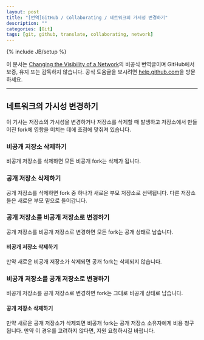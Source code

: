 ```yaml
---
layout: post
title: "[번역]GitHub / Collaborating / 네트워크의 가시성 변경하기"
description: ""
categories: [Git]
tags: [git, github, translate, collaborating, network]
---
```

{% include JB/setup %}

이 문서는 [Changing the Visibility of a Network](https://help.github.com/articles/changing-the-visibility-of-a-network)의 비공식 번역글이며 GitHub에서 보증, 유지 또는 감독하지 않습니다. 공식 도움글을 보시려면 [help.github.com](https://help.github.com)을 방문하세요.

---

## 네트워크의 가시성 변경하기

이 기사는 저장소의 가시성을 변경하거나 저장소를 삭제할 때 발생하고 저장소에서 만들어진 fork에 영향을 미치는 데에 초점에 맞춰져 있습니다.

### 비공개 저장소 삭제하기

비공개 저장소를 삭제하면 모든 비공개 fork는 삭제가 됩니다.

### 공개 저장소 삭제하기

공개 저장소를 삭제하면 fork 중 하나가 새로운 부모 저장소로 선택됩니다. 다른 저장소들은 새로운 부모 밑으로 들어갑니다.

### 공개 저장소를 비공개 저장소로 변경하기

공개 저장소를 비공개 저장소로 변경하면 모든 fork는 공개 상태로 남습니다.

#### 비공개 저장소 삭제하기

만약 새로운 비공개 저장소가 삭제되면 공개 fork는 삭제되지 않습니다.

### 비공개 저장소를 공개 저장소로 변경하기

비공개 저장소를 공개 저장소로 변경하면 fork는 그대로 비공개 상태로 남습니다.

#### 공개 저장소 삭제하기

만약 새로운 공개 저장소가 삭제되면 비공개 fork는 공개 저장소 소유자에게 비용 청구 됩니다. 만약 이 경우를 고려하지 않다면, 지원 요청하시길 바랍니다.